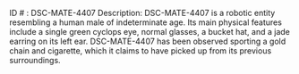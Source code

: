ID # : DSC-MATE-4407
Description: DSC-MATE-4407 is a robotic entity resembling a human male of indeterminate age. Its main physical features include a single green cyclops eye, normal glasses, a bucket hat, and a jade earring on its left ear. DSC-MATE-4407 has been observed sporting a gold chain and cigarette, which it claims to have picked up from its previous surroundings.